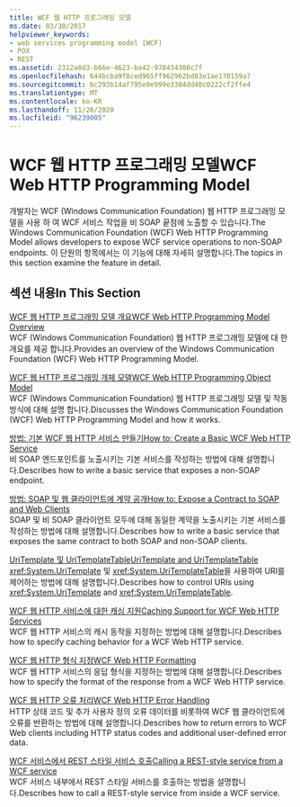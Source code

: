 ```yaml
---
title: WCF 웹 HTTP 프로그래밍 모델
ms.date: 03/30/2017
helpviewer_keywords:
- web services programming model [WCF]
- POX
- REST
ms.assetid: 2312a8d3-b66e-4623-ba42-978434300c7f
ms.openlocfilehash: 644bcba9f8ced965ff962962bd83e1ae170159a7
ms.sourcegitcommit: bc293b14af795e0e999e3304dd40c0222cf2ffe4
ms.translationtype: MT
ms.contentlocale: ko-KR
ms.lasthandoff: 11/26/2020
ms.locfileid: "96239005"
---
```

# <a name="wcf-web-http-programming-model"></a><span data-ttu-id="774de-102">WCF 웹 HTTP 프로그래밍 모델</span><span class="sxs-lookup"><span data-stu-id="774de-102">WCF Web HTTP Programming Model</span></span>

<span data-ttu-id="774de-103">개발자는 WCF (Windows Communication Foundation) 웹 HTTP 프로그래밍 모델을 사용 하 여 WCF 서비스 작업을 비 SOAP 끝점에 노출할 수 있습니다.</span><span class="sxs-lookup"><span data-stu-id="774de-103">The Windows Communication Foundation (WCF) Web HTTP Programming Model allows developers to expose WCF service operations to non-SOAP endpoints.</span></span> <span data-ttu-id="774de-104">이 단원의 항목에서는 이 기능에 대해 자세히 설명합니다.</span><span class="sxs-lookup"><span data-stu-id="774de-104">The topics in this section examine the feature in detail.</span></span>  
  
## <a name="in-this-section"></a><span data-ttu-id="774de-105">섹션 내용</span><span class="sxs-lookup"><span data-stu-id="774de-105">In This Section</span></span>  

 [<span data-ttu-id="774de-106">WCF 웹 HTTP 프로그래밍 모델 개요</span><span class="sxs-lookup"><span data-stu-id="774de-106">WCF Web HTTP Programming Model Overview</span></span>](wcf-web-http-programming-model-overview.md)  
 <span data-ttu-id="774de-107">WCF (Windows Communication Foundation) 웹 HTTP 프로그래밍 모델에 대 한 개요를 제공 합니다.</span><span class="sxs-lookup"><span data-stu-id="774de-107">Provides an overview of the Windows Communication Foundation (WCF) Web HTTP Programming Model.</span></span>  
  
 [<span data-ttu-id="774de-108">WCF 웹 HTTP 프로그래밍 개체 모델</span><span class="sxs-lookup"><span data-stu-id="774de-108">WCF Web HTTP Programming Object Model</span></span>](wcf-web-http-programming-object-model.md)  
 <span data-ttu-id="774de-109">WCF (Windows Communication Foundation) 웹 HTTP 프로그래밍 모델 및 작동 방식에 대해 설명 합니다.</span><span class="sxs-lookup"><span data-stu-id="774de-109">Discusses the Windows Communication Foundation (WCF) Web HTTP Programming Model and how it works.</span></span>  
  
 [<span data-ttu-id="774de-110">방법: 기본 WCF 웹 HTTP 서비스 만들기</span><span class="sxs-lookup"><span data-stu-id="774de-110">How to: Create a Basic WCF Web HTTP Service</span></span>](how-to-create-a-basic-wcf-web-http-service.md)  
 <span data-ttu-id="774de-111">비 SOAP 엔드포인트를 노출시키는 기본 서비스를 작성하는 방법에 대해 설명합니다.</span><span class="sxs-lookup"><span data-stu-id="774de-111">Describes how to write a basic service that exposes a non-SOAP endpoint.</span></span>  
  
 [<span data-ttu-id="774de-112">방법: SOAP 및 웹 클라이언트에 계약 공개</span><span class="sxs-lookup"><span data-stu-id="774de-112">How to: Expose a Contract to SOAP and Web Clients</span></span>](how-to-expose-a-contract-to-soap-and-web-clients.md)  
 <span data-ttu-id="774de-113">SOAP 및 비 SOAP 클라이언트 모두에 대해 동일한 계약을 노출시키는 기본 서비스를 작성하는 방법에 대해 설명합니다.</span><span class="sxs-lookup"><span data-stu-id="774de-113">Describes how to write a basic service that exposes the same contract to both SOAP and non-SOAP clients.</span></span>  
  
 [<span data-ttu-id="774de-114">UriTemplate 및 UriTemplateTable</span><span class="sxs-lookup"><span data-stu-id="774de-114">UriTemplate and UriTemplateTable</span></span>](uritemplate-and-uritemplatetable.md)  
 <span data-ttu-id="774de-115"><xref:System.UriTemplate> 및 <xref:System.UriTemplateTable>을 사용하여 URI를 제어하는 방법에 대해 설명합니다.</span><span class="sxs-lookup"><span data-stu-id="774de-115">Describes how to control URIs using <xref:System.UriTemplate> and <xref:System.UriTemplateTable>.</span></span>  
  
 [<span data-ttu-id="774de-116">WCF 웹 HTTP 서비스에 대한 캐싱 지원</span><span class="sxs-lookup"><span data-stu-id="774de-116">Caching Support for WCF Web HTTP Services</span></span>](caching-support-for-wcf-web-http-services.md)  
 <span data-ttu-id="774de-117">WCF 웹 HTTP 서비스의 캐시 동작을 지정하는 방법에 대해 설명합니다.</span><span class="sxs-lookup"><span data-stu-id="774de-117">Describes how to specify caching behavior for a WCF Web HTTP service.</span></span>  
  
 [<span data-ttu-id="774de-118">WCF 웹 HTTP 형식 지정</span><span class="sxs-lookup"><span data-stu-id="774de-118">WCF Web HTTP Formatting</span></span>](wcf-web-http-formatting.md)  
 <span data-ttu-id="774de-119">WCF 웹 HTTP 서비스의 응답 형식을 지정하는 방법에 대해 설명합니다.</span><span class="sxs-lookup"><span data-stu-id="774de-119">Describes how to specify the format of the response from a WCF Web HTTP service.</span></span>  
  
 [<span data-ttu-id="774de-120">WCF 웹 HTTP 오류 처리</span><span class="sxs-lookup"><span data-stu-id="774de-120">WCF Web HTTP Error Handling</span></span>](wcf-web-http-error-handling.md)  
 <span data-ttu-id="774de-121">HTTP 상태 코드 및 추가 사용자 정의 오류 데이터를 비롯하여 WCF 웹 클라이언트에 오류를 반환하는 방법에 대해 설명합니다.</span><span class="sxs-lookup"><span data-stu-id="774de-121">Describes how to return errors to WCF Web clients including HTTP status codes and additional user-defined error data.</span></span>  
  
 [<span data-ttu-id="774de-122">WCF 서비스에서 REST 스타일 서비스 호출</span><span class="sxs-lookup"><span data-stu-id="774de-122">Calling a REST-style service from a WCF service</span></span>](calling-a-rest-style-service-from-a-wcf-service.md)  
 <span data-ttu-id="774de-123">WCF 서비스 내부에서 REST 스타일 서비스를 호출하는 방법을 설명합니다.</span><span class="sxs-lookup"><span data-stu-id="774de-123">Describes how to call a REST-style service from inside a WCF service.</span></span>
